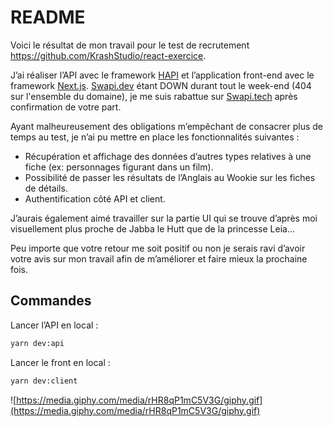 # README

Voici le résultat de mon travail pour le test de recrutement https://github.com/KrashStudio/react-exercice.

J’ai réaliser l’API avec le framework [HAPI](https://hapi.dev/) et l’application front-end avec le framework [Next.js](https://nextjs.org/).
[Swapi.dev](https://swapi.dev/) étant DOWN durant tout le week-end (404 sur l'ensemble du domaine), je me suis rabattue sur [Swapi.tech](https://swapi.tech/) après confirmation de votre part.

Ayant malheureusement des obligations m’empêchant de consacrer plus de temps au test, je n’ai pu mettre en place les fonctionnalités suivantes :

- Récupération et affichage des données d’autres types relatives à une fiche (ex: personnages figurant dans un film).
- Possibilité de passer les résultats de l’Anglais au Wookie sur les fiches de détails.
- Authentification côté API et client.

J’aurais également aimé travailler sur la partie UI qui se trouve d’après moi visuellement plus proche de Jabba le Hutt que de la princesse Leia…

Peu importe que votre retour me soit positif ou non je serais ravi d’avoir votre avis sur mon travail afin de m’améliorer et faire mieux la prochaine fois.

## Commandes

Lancer l’API en local :

```bash
yarn dev:api
```

Lancer le front en local :

```bash
yarn dev:client
```

![https://media.giphy.com/media/rHR8qP1mC5V3G/giphy.gif](https://media.giphy.com/media/rHR8qP1mC5V3G/giphy.gif)
